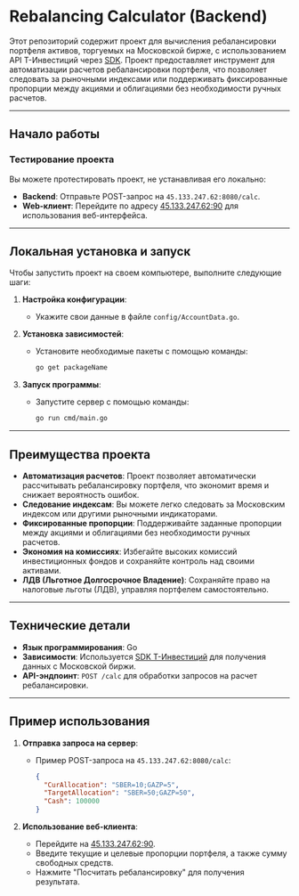 # Rebalancing Calculator (Backend)

Этот репозиторий содержит проект для вычисления ребалансировки портфеля активов, торгуемых на Московской бирже, с использованием API Т-Инвестиций через [SDK](https://github.com/ssummers02/invest-api-go-sdk). Проект предоставляет инструмент для автоматизации расчетов ребалансировки портфеля, что позволяет следовать за рыночными индексами или поддерживать фиксированные пропорции между акциями и облигациями без необходимости ручных расчетов.

---

## Начало работы

### Тестирование проекта

Вы можете протестировать проект, не устанавливая его локально:

- **Backend**: Отправьте POST-запрос на `45.133.247.62:8080/calc`.
- **Web-клиент**: Перейдите по адресу [45.133.247.62:90](http://45.133.247.62:90) для использования веб-интерфейса.

---

## Локальная установка и запуск

Чтобы запустить проект на своем компьютере, выполните следующие шаги:

1. **Настройка конфигурации**:

   - Укажите свои данные в файле `config/AccountData.go`.

2. **Установка зависимостей**:

   - Установите необходимые пакеты с помощью команды:
     ```bash
     go get packageName
     ```

3. **Запуск программы**:
   - Запустите сервер с помощью команды:
     ```bash
     go run cmd/main.go
     ```

---

## Преимущества проекта

- **Автоматизация расчетов**: Проект позволяет автоматически рассчитывать ребалансировку портфеля, что экономит время и снижает вероятность ошибок.
- **Следование индексам**: Вы можете легко следовать за Московским индексом или другими рыночными индикаторами.
- **Фиксированные пропорции**: Поддерживайте заданные пропорции между акциями и облигациями без необходимости ручных расчетов.
- **Экономия на комиссиях**: Избегайте высоких комиссий инвестиционных фондов и сохраняйте контроль над своими активами.
- **ЛДВ (Льготное Долгосрочное Владение)**: Сохраняйте право на налоговые льготы (ЛДВ), управляя портфелем самостоятельно.

---

## Технические детали

- **Язык программирования**: Go
- **Зависимости**: Используется [SDK Т-Инвестиций](https://github.com/ssummers02/invest-api-go-sdk) для получения данных с Московской биржи.
- **API-эндпоинт**: `POST /calc` для обработки запросов на расчет ребалансировки.

---

## Пример использования

1. **Отправка запроса на сервер**:

   - Пример POST-запроса на `45.133.247.62:8080/calc`:
     ```json
     {
       "CurAllocation": "SBER=10;GAZP=5",
       "TargetAllocation": "SBER=50;GAZP=50",
       "Cash": 100000
     }
     ```

2. **Использование веб-клиента**:
   - Перейдите на [45.133.247.62:90](http://45.133.247.62:90).
   - Введите текущие и целевые пропорции портфеля, а также сумму свободных средств.
   - Нажмите "Посчитать ребалансировку" для получения результата.
